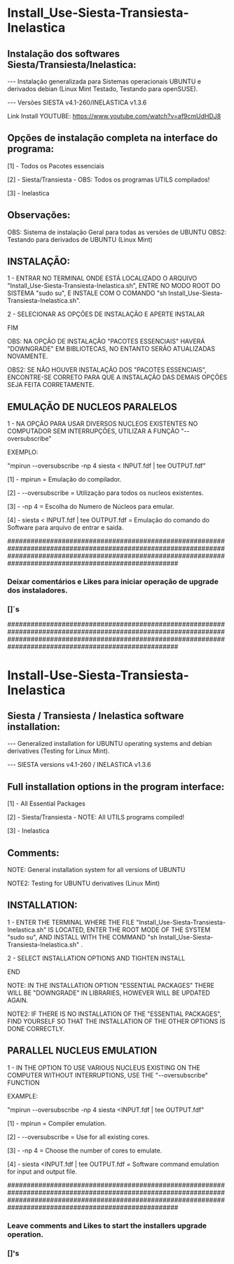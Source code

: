 # Install_Use-Siesta-Transiesta-Inelastica

## Instalação dos softwares Siesta/Transiesta/Inelastica:

--- Instalação generalizada para Sistemas operacionais UBUNTU e derivados debian (Linux Mint Testado, Testando para openSUSE).

--- Versões SIESTA v4.1-260/INELASTICA v1.3.6

Link Install YOUTUBE: https://www.youtube.com/watch?v=af9cmUdHDJ8

## Opções de instalação completa na interface do programa:
[1] - Todos os Pacotes essenciais

[2] - Siesta/Transiesta - OBS: Todos os programas UTILS compilados!

[3] - Inelastica

## Observações:

OBS: Sistema de instalação Geral para todas as versões de UBUNTU
OBS2: Testando para derivados de UBUNTU (Linux Mint)

## INSTALAÇÃO:

1 - ENTRAR NO TERMINAL ONDE ESTÁ LOCALIZADO O ARQUIVO "Install_Use-Siesta-Transiesta-Inelastica.sh", ENTRE NO MODO ROOT DO SISTEMA "sudo su", E INSTALE COM O COMANDO "sh Install_Use-Siesta-Transiesta-Inelastica.sh".

2 - SELECIONAR AS OPÇÕES DE INSTALAÇÃO E APERTE INSTALAR

FIM

OBS: NA OPÇÃO DE INSTALAÇÃO "PACOTES ESSENCIAIS" HAVERÁ "DOWNGRADE" EM BIBLIOTECAS, NO ENTANTO SERÃO ATUALIZADAS NOVAMENTE.

OBS2: SE NÃO HOUVER INSTALAÇÃO DOS "PACOTES ESSENCIAIS", ENCONTRE-SE CORRETO PARA QUE A INSTALAÇÃO DAS DEMAIS OPÇÕES SEJA FEITA CORRETAMENTE. 


## EMULAÇÃO DE NUCLEOS PARALELOS

1 - NA OPÇÃO PARA USAR DIVERSOS NUCLEOS EXISTENTES NO COMPUTADOR SEM INTERRUPÇÕES, UTILIZAR A FUNÇÃO "--oversubscribe"

EXEMPLO:

"mpirun --oversubscribe -np 4 siesta < INPUT.fdf  | tee OUTPUT.fdf" 

[1] - mpirun = Emulação do compilador.

[2] - --oversubscribe = Utilização para todos os nucleos existentes.

[3] - -np 4 = Escolha do Numero de Núcleos para emular.

[4] - siesta < INPUT.fdf  | tee OUTPUT.fdf  = Emulação do comando do Software para arquivo de entrar e saida.

####################################################################################################################################################################################################################




### Deixar comentários e Likes para iniciar operação de upgrade dos instaladores.

### []´s





####################################################################################################################################################################################################################
# Install-Use-Siesta-Transiesta-Inelastica

## Siesta / Transiesta / Inelastica software installation:

--- Generalized installation for UBUNTU operating systems and debian derivatives (Testing for Linux Mint).

--- SIESTA versions v4.1-260 / INELASTICA v1.3.6

## Full installation options in the program interface:
[1] - All Essential Packages

[2] - Siesta/Transiesta - NOTE: All UTILS programs compiled!

[3] - Inelastica

## Comments:

NOTE: General installation system for all versions of UBUNTU

NOTE2: Testing for UBUNTU derivatives (Linux Mint)

## INSTALLATION:

1 - ENTER THE TERMINAL WHERE THE FILE "Install_Use-Siesta-Transiesta-Inelastica.sh" IS LOCATED, ENTER THE ROOT MODE OF THE SYSTEM "sudo su", AND INSTALL WITH THE COMMAND "sh Install_Use-Siesta-Transiesta-Inelastica.sh" .

2 - SELECT INSTALLATION OPTIONS AND TIGHTEN INSTALL

END

NOTE: IN THE INSTALLATION OPTION "ESSENTIAL PACKAGES" THERE WILL BE "DOWNGRADE" IN LIBRARIES, HOWEVER WILL BE UPDATED AGAIN.

NOTE2: IF THERE IS NO INSTALLATION OF THE "ESSENTIAL PACKAGES", FIND YOURSELF SO THAT THE INSTALLATION OF THE OTHER OPTIONS IS DONE CORRECTLY.


## PARALLEL NUCLEUS EMULATION

1 - IN THE OPTION TO USE VARIOUS NUCLEUS EXISTING ON THE COMPUTER WITHOUT INTERRUPTIONS, USE THE "--oversubscribe" FUNCTION

EXAMPLE:

"mpirun --oversubscribe -np 4 siesta <INPUT.fdf | tee OUTPUT.fdf"

[1] - mpirun = Compiler emulation.

[2] - --oversubscribe = Use for all existing cores.

[3] - -np 4 = Choose the number of cores to emulate.

[4] - siesta <INPUT.fdf | tee OUTPUT.fdf = Software command emulation for input and output file.

####################################################################################################################################################################################################################




### Leave comments and Likes to start the installers upgrade operation.

### []'s

